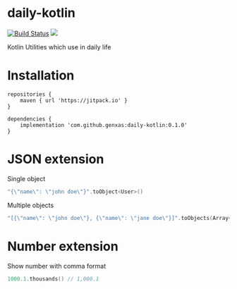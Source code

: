 # daily-kotlin
[![Build Status](https://travis-ci.org/Genxas/daily-kotlin.svg?branch=master)](https://travis-ci.org/Genxas/daily-kotlin) [![](https://jitpack.io/v/Genxas/daily-kotlin.svg)](https://jitpack.io/#Genxas/daily-kotlin)

Kotlin Utilities which use in daily life

# Installation

```
repositories {
    maven { url 'https://jitpack.io' }
}

dependencies {
    implementation 'com.github.genxas:daily-kotlin:0.1.0'
}
```

# JSON extension

Single object

```kotlin
"{\"name\": \"john doe\"}".toObject<User>()
```

Multiple objects

```kotlin
"[{\"name\": \"john doe\"}, {\"name\": \"jane doe\"}]".toObjects(Array<User>::class.java)
```

# Number extension

Show number with comma format

```kotlin
1000.1.thousands() // 1,000.1
```